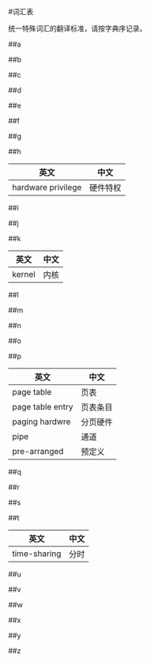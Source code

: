 #词汇表

统一特殊词汇的翻译标准，请按字典序记录。

##a

##b

##c

##d

##e

##f

##g

##h

| 英文 | 中文 |
|------|------|
|hardware privilege | 硬件特权|

##i

##j

##k

| 英文 | 中文 |
|------|------|
|kernel | 内核|

##l

##m

##n

##o

##p

| 英文 | 中文 |
|------|------|
|page table | 页表|
|page table entry | 页表条目|
|paging hardwre | 分页硬件|
|pipe | 通道|
|pre-arranged | 预定义|

##q

##r

##s

##t

| 英文 | 中文 |
|------|------|
|time-sharing | 分时|

##u

##v

##w

##x

##y

##z


